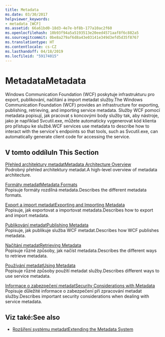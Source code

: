 ```yaml
---
title: Metadata
ms.date: 03/30/2017
helpviewer_keywords:
- metadata [WCF]
ms.assetid: 66a61bd0-18d3-4e7e-bf8b-177a10ac2f60
ms.openlocfilehash: 10b93f94a5a5193513e20eed4571aaf8f6c882a5
ms.sourcegitcommit: 0be8a279af6d8a43e03141e349d3efd5d35f8767
ms.translationtype: HT
ms.contentlocale: cs-CZ
ms.lasthandoff: 04/18/2019
ms.locfileid: "59174015"
---
```

# <a name="metadata"></a><span data-ttu-id="aa3d1-102">Metadata</span><span class="sxs-lookup"><span data-stu-id="aa3d1-102">Metadata</span></span>
<span data-ttu-id="aa3d1-103">Windows Communication Foundation (WCF) poskytuje infrastrukturu pro export, publikování, načítání a import metadat služby.</span><span class="sxs-lookup"><span data-stu-id="aa3d1-103">The Windows Communication Foundation (WCF) provides an infrastructure for exporting, publishing, retrieving, and importing service metadata.</span></span> <span data-ttu-id="aa3d1-104">Služby WCF pomocí metadata popisují, jak pracovat s koncovými body služby tak, aby nástroje, jako je například Svcutil.exe, můžete automaticky vygenerovat kód klienta pro přístupu ke službě.</span><span class="sxs-lookup"><span data-stu-id="aa3d1-104">WCF services use metadata to describe how to interact with the service's endpoints so that tools, such as Svcutil.exe, can automatically generate client code for accessing the service.</span></span>  
  
## <a name="in-this-section"></a><span data-ttu-id="aa3d1-105">V tomto oddílu</span><span class="sxs-lookup"><span data-stu-id="aa3d1-105">In This Section</span></span>  
 [<span data-ttu-id="aa3d1-106">Přehled architektury metadat</span><span class="sxs-lookup"><span data-stu-id="aa3d1-106">Metadata Architecture Overview</span></span>](../../../../docs/framework/wcf/feature-details/metadata-architecture-overview.md)  
 <span data-ttu-id="aa3d1-107">Podrobný přehled architektury metadat.</span><span class="sxs-lookup"><span data-stu-id="aa3d1-107">A high-level overview of metadata architecture.</span></span>  
  
 [<span data-ttu-id="aa3d1-108">Formáty metadat</span><span class="sxs-lookup"><span data-stu-id="aa3d1-108">Metadata Formats</span></span>](../../../../docs/framework/wcf/feature-details/metadata-formats.md)  
 <span data-ttu-id="aa3d1-109">Popisuje formáty rozdílná metadata.</span><span class="sxs-lookup"><span data-stu-id="aa3d1-109">Describes the different metadata formats.</span></span>  
  
 [<span data-ttu-id="aa3d1-110">Export a import metadat</span><span class="sxs-lookup"><span data-stu-id="aa3d1-110">Exporting and Importing Metadata</span></span>](../../../../docs/framework/wcf/feature-details/exporting-and-importing-metadata.md)  
 <span data-ttu-id="aa3d1-111">Popisuje, jak exportovat a importovat metadata.</span><span class="sxs-lookup"><span data-stu-id="aa3d1-111">Describes how to export and import metadata.</span></span>  
  
 [<span data-ttu-id="aa3d1-112">Publikování metadat</span><span class="sxs-lookup"><span data-stu-id="aa3d1-112">Publishing Metadata</span></span>](../../../../docs/framework/wcf/feature-details/publishing-metadata.md)  
 <span data-ttu-id="aa3d1-113">Popisuje, jak publikuje služba WCF metadat.</span><span class="sxs-lookup"><span data-stu-id="aa3d1-113">Describes how WCF publishes metadata.</span></span>  
  
 [<span data-ttu-id="aa3d1-114">Načítání metadat</span><span class="sxs-lookup"><span data-stu-id="aa3d1-114">Retrieving Metadata</span></span>](../../../../docs/framework/wcf/feature-details/retrieving-metadata.md)  
 <span data-ttu-id="aa3d1-115">Popisuje různé způsoby, jak načíst metadata.</span><span class="sxs-lookup"><span data-stu-id="aa3d1-115">Describes the different ways to retrieve metadata.</span></span>  
  
 [<span data-ttu-id="aa3d1-116">Používání metadat</span><span class="sxs-lookup"><span data-stu-id="aa3d1-116">Using Metadata</span></span>](../../../../docs/framework/wcf/feature-details/using-metadata.md)  
 <span data-ttu-id="aa3d1-117">Popisuje různé způsoby použití metadat služby.</span><span class="sxs-lookup"><span data-stu-id="aa3d1-117">Describes different ways to use service metadata.</span></span>  
  
 [<span data-ttu-id="aa3d1-118">Informace o zabezpečení metadat</span><span class="sxs-lookup"><span data-stu-id="aa3d1-118">Security Considerations with Metadata</span></span>](../../../../docs/framework/wcf/feature-details/security-considerations-with-metadata.md)  
 <span data-ttu-id="aa3d1-119">Popisuje důležité informace o zabezpečení při zpracování metadat služby.</span><span class="sxs-lookup"><span data-stu-id="aa3d1-119">Describes important security considerations when dealing with service metadata.</span></span>  
  
## <a name="see-also"></a><span data-ttu-id="aa3d1-120">Viz také:</span><span class="sxs-lookup"><span data-stu-id="aa3d1-120">See also</span></span>

- [<span data-ttu-id="aa3d1-121">Rozšíření systému metadat</span><span class="sxs-lookup"><span data-stu-id="aa3d1-121">Extending the Metadata System</span></span>](../../../../docs/framework/wcf/extending/extending-the-metadata-system.md)

